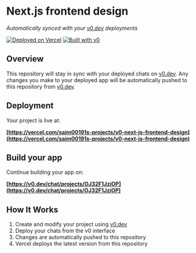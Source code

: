 # Next.js frontend design

*Automatically synced with your [v0.dev](https://v0.dev) deployments*

[![Deployed on Vercel](https://img.shields.io/badge/Deployed%20on-Vercel-black?style=for-the-badge&logo=vercel)](https://vercel.com/saim00191s-projects/v0-next-js-frontend-design)
[![Built with v0](https://img.shields.io/badge/Built%20with-v0.dev-black?style=for-the-badge)](https://v0.dev/chat/projects/OJ32F1JziOP)

## Overview

This repository will stay in sync with your deployed chats on [v0.dev](https://v0.dev).
Any changes you make to your deployed app will be automatically pushed to this repository from [v0.dev](https://v0.dev).

## Deployment

Your project is live at:

**[https://vercel.com/saim00191s-projects/v0-next-js-frontend-design](https://vercel.com/saim00191s-projects/v0-next-js-frontend-design)**

## Build your app

Continue building your app on:

**[https://v0.dev/chat/projects/OJ32F1JziOP](https://v0.dev/chat/projects/OJ32F1JziOP)**

## How It Works

1. Create and modify your project using [v0.dev](https://v0.dev)
2. Deploy your chats from the v0 interface
3. Changes are automatically pushed to this repository
4. Vercel deploys the latest version from this repository
